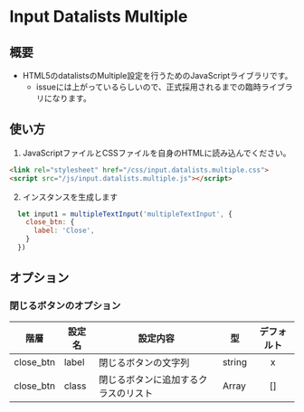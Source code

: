 # Input Datalists Multiple

## 概要
* HTML5のdatalistsのMultiple設定を行うためのJavaScriptライブラリです。
  * issueには上がっているらしいので、正式採用されるまでの臨時ライブラリになります。

## 使い方
1. JavaScriptファイルとCSSファイルを自身のHTMLに読み込んでください。
  ~~~HTML
  <link rel="stylesheet" href="/css/input.datalists.multiple.css">
  <script src="/js/input.datalists.multiple.js"></script>
  ~~~
2. インスタンスを生成します
  ~~~JavaScript
    let input1 = multipleTextInput('multipleTextInput', {
      close_btn: {
        label: 'Close',
      }
    })
  ~~~

## オプション
### 閉じるボタンのオプション
| 階層 | 設定名 | 設定内容 | 型 | デフォルト |
| -- | -- | -- | -- | :--: |
| close_btn | label | 閉じるボタンの文字列 | string | x |
| close_btn | class | 閉じるボタンに追加するクラスのリスト | Array | [] |
